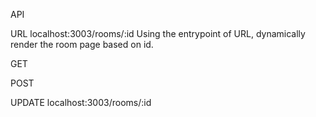 API

URL
localhost:3003/rooms/:id
Using the entrypoint of URL, dynamically render the room page based on id.

<!-- Read / GET - read an item -->

GET

<!-- Create / POST - create a new item -->

POST

<!-- Update / PUT - update an item -->

UPDATE
localhost:3003/rooms/:id

<!-- Delete / DELETE - delete an item -->
